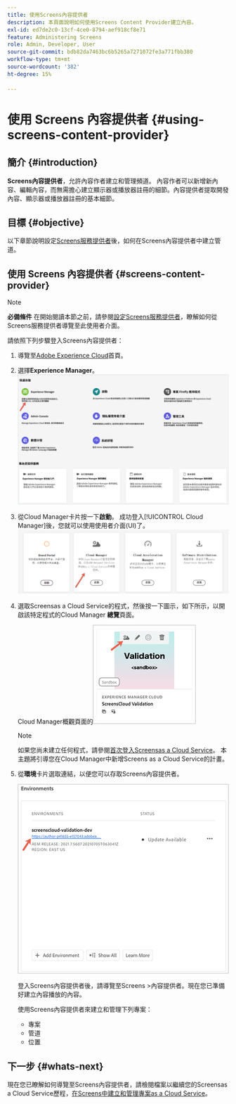 ```yaml
---
title: 使用Screens內容提供者
description: 本頁面說明如何使用Screens Content Provider建立內容。
exl-id: ed7de2c0-13cf-4ce0-8794-aef918cf8e71
feature: Administering Screens
role: Admin, Developer, User
source-git-commit: bdb82da7463bc6b5265a7271072fe3a771fbb380
workflow-type: tm+mt
source-wordcount: '382'
ht-degree: 15%

---
```


# 使用 Screens 內容提供者 {#using-screens-content-provider}

## 簡介 {#introduction}

**Screens內容提供者**，允許內容作者建立和管理頻道。 內容作者可以新增新內容、編輯內容，而無需擔心建立顯示器或播放器註冊的細節。內容提供者提取開發內容、顯示器或播放器註冊的基本細節。

## 目標 {#objective}

以下章節說明設定[Screens服務提供者](https://experienceleague.adobe.com/docs/experience-manager-cloud-service/content/screens-as-cloud-service/configure-screens-cloud/using-screens-content-provider.html?lang=zh-Hant)後，如何在Screens內容提供者中建立管道。

## 使用 Screens 內容提供者 {#screens-content-provider}

>[!NOTE]
>**必備條件**
>在開始閱讀本節之前，請參閱[設定Screens服務提供者](https://experienceleague.adobe.com/docs/experience-manager-cloud-service/content/screens-as-cloud-service/configure-screens-cloud/navigating-to-screens-services-provider.html?lang=zh-Hant)，瞭解如何從Screens服務提供者導覽至此使用者介面。

請依照下列步驟登入Screens內容提供者：

1. 導覽至[Adobe Experience Cloud](https://experience.adobe.com)首頁。

1. 選擇&#x200B;**Experience Manager**。
   ![快速存取Experience Manager區域的登陸頁面。](/help/implementing/cloud-manager/getting-access-to-aem-in-cloud/assets/landing-page1.png)

1. 從Cloud Manager卡片按一下&#x200B;**啟動**。 成功登入[!UICONTROL Cloud Manager]後，您就可以使用使用者介面(UI)了。
   ![Cloud Manager的四個區域 — Brand Portal、Cloud Manager、Cloud Acceleration Manager和Software Distribution — 每個區域都會顯示自己的Launch按鈕。](/help/implementing/cloud-manager/getting-access-to-aem-in-cloud/assets/landing-page2.png)

1. 選取Screensas a Cloud Service的程式，然後按一下圖示，如下所示，以開啟該特定程式的Cloud Manager **總覽**&#x200B;頁面。

   Cloud Manager概觀頁面的![圖示會顯示在工具列的最左側。](/help/screens-cloud/assets/configure/screens-cp-1.png)

   >[!NOTE]
   >如果您尚未建立任何程式，請參閱[首次登入Screensas a Cloud Service](https://experienceleague.adobe.com/docs/experience-manager-cloud-service/content/screens-as-cloud-service/onboarding-screens-cloud/first-time-login-screens-cloud.html?lang=zh-Hant)。 本主題將引導您在Cloud Manager中新增Screens as a Cloud Service的計畫。

1. 從&#x200B;**環境**&#x200B;卡片選取連結，以便您可以存取Screens內容提供者。

   ![從環境卡中醒目提示的連結，可讓您存取Screens內容提供者。](/help/screens-cloud/assets/configure/screens-cp-2.png)

   登入Screens內容提供者後，請導覽至Screens >內容提供者。現在您已準備好建立內容播放的內容。

   使用Screens內容提供者來建立和管理下列專案：

   * 專案
   * 管道
   * 位置

## 下一步 {#whats-next}

現在您已瞭解如何導覽至Screens內容提供者，請檢閱檔案以繼續您的Screensas a Cloud Service歷程，[在Screens中建立和管理專案as a Cloud Service](https://experienceleague.adobe.com/docs/experience-manager-cloud-service/content/screens-as-cloud-service/create-content/creating-projects-screens-cloud.html?lang=zh-Hant)。
